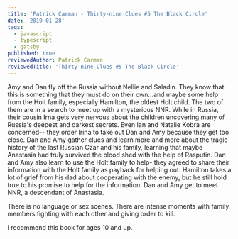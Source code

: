 ```yaml
---
title: 'Patrick Carman - Thirty-nine Clues #5 The Black Circle'
date: '2019-01-28'
tags:
  - javascript
  - typescript
  - gatsby
published: true
reviewedAuthor: Patrick Carman
reviewedTitle: 'Thirty-nine Clues #5 The Black Circle'
---
```


Amy and Dan fly off the Russia without Nellie and Saladin. They know that this is something that they must do on their own...and maybe some help from the Holt family, especially Hamilton, the oldest Holt child. The two of them are in a search to meet up with a mysterious NNR. While in Russia, their cousin Irna gets very nervous about the children uncovering many of Russia's deepest and darkest secrets. Even Ian and Natalie Kobra are concerned-- they order Irina to take out Dan and Amy because they get too close. Dan and Amy gather clues and learn more and more about the tragic history of the last Russian Czar and his family, learning that maybe Anastasia had truly survived the blood shed with the help of Rasputin. Dan and Amy also learn to use the Holt family to help- they agreed to share their information with the Holt family as payback for helping out. Hamilton takes a lot of grief from his dad about cooperating with the enemy, but he still hold true to his promise to help for the information. Dan and Amy get to meet NNR, a descendant of Anastasia.

There is no language or sex scenes. There are intense moments with family members fighting with each other and giving order to kill.

I recommend this book for ages 10 and up.